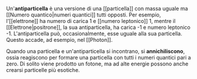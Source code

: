Un'**antiparticella** è una versione di una [[particella]] con massa uguale ma [[Numero quantico|numeri quantici]] tutti opposti. Per esempio, l'[[elettrone]] ha numero di carica 1 e [[numero leptonico]] 1, mentre il [[Elettrone|positrone]], la sua antiparticella, ha carica -1 e numero leptonico -1. L'antiparticella può, occasionalmente, esse uguale alla sua particella. Questo accade, ad esempio, nel [[Photon]].

Quando una particella e un'antiparticella si incontrano, si **annichiliscono**, ossia reagiscono per formare una particella con tutti i numeri quantici pari a zero. Di solito viene prodotto un fotone, ma ad alte energie possono anche crearsi particelle più esotiche.